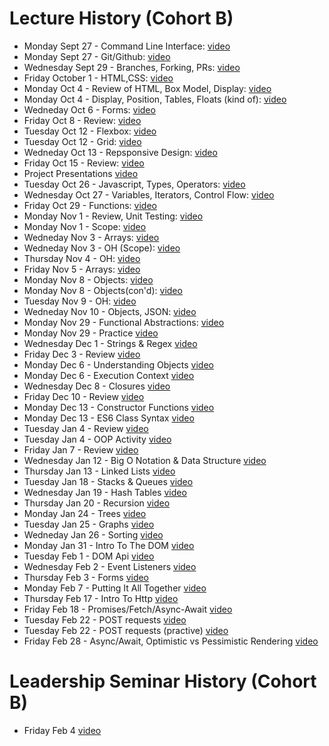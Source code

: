 # Lecture History (Cohort B)

- Monday Sept 27 - Command Line Interface: [video](https://us02web.zoom.us/rec/share/AsZ1X8LYvCs7eytxsZcSwBAlFoMA8AyDWGZEmgaL-6bUBAi6pi7YUfmtIm5dufLC.NI9cK5q08B913dCU)
- Monday Sept 27 - Git/Github: [video](https://us02web.zoom.us/rec/share/6KXBOy6YiDjFPQZrCDvSvZ-UzYiXJukbehLccrvXnlCq12On9aEw5enPcrMWuSTp.6JwXGqjVwJCymsKB)
- Wednesday Sept 29 - Branches, Forking, PRs: [video](https://us02web.zoom.us/rec/share/HSmdQJ-OADdxQg3OsKECD6h-hdDxLq5kh1tSpVxpGjTigK45JnDUZTc7hhOaY7rQ.zTeUGoxvMCaCJ185)
- Friday October 1 - HTML,CSS: [video](https://us02web.zoom.us/rec/share/8SJmgPiT-5tT8ghHX6CGVHs-9kE01J-xfp6U134B1-FNChvNAaZH5jP2bF3jLlAC.hDekYjdW00lz7Sul)
- Monday Oct 4 - Review of HTML, Box Model, Display: [video](https://us02web.zoom.us/rec/share/snP2EhqNwoctOFT2deZiyV4iw7O-qogKyHsnEifsEeZBB0FnYorN94gsk_q1JItu.qQpUt5vS0cwTwhso)
- Monday Oct 4 - Display, Position, Tables, Floats (kind of): [video](https://us02web.zoom.us/rec/share/PJTb1SDyajexdGkH5jsE8LAoAkaZak7hEkC_GDLk2M3vEpbY-U_Kfv_6RrjHkJKz.ZIbp2-p2H2byd35r)
- Wedneday Oct 6 - Forms: [video](https://us02web.zoom.us/rec/share/Y8s3NpuWLv7wuVrNVkhw1sQMUcW1m6kzeVUIny5cHGF7UchegzLAV7hX4_CZ4jD0.jmW97yRviBvf0AcO)
- Friday Oct 8 - Review: [video](https://us02web.zoom.us/rec/share/s4Jg47T8y4s3KWnv6Od1WgZsOVFcaA5ZukfyB6vx5bR4_7-INzjMzMXzfyUXwgPF.CE7SYUcwBBi_1usf)
- Tuesday Oct 12 - Flexbox: [video](https://us02web.zoom.us/rec/share/pC2pzV5hDMaRMLZgHhqwwBDnxX5bG7tqFqk5i1I4YVzsFRdCZsZWPZM2e6Df-nBz.7ODobi0ExvJhoHTR)
- Tuesday Oct 12 - Grid: [video](https://us02web.zoom.us/rec/share/9fksH7YCszE47LsaSUVAc2QI-68KkiE-KxNOqd80PSYa3HpFtYDDUur6UGbvyI42.ZkMGc3oh67hznaet)
- Wedneday Oct 13 - Repsponsive Design: [video](https://us02web.zoom.us/rec/share/0I7XjVeQPCLLGmiWzqSnnvxWKN01q6Md1KZTlcijy7TSxQrUNdXrVuNprm4_CKqf.ASEFmyQh-W8useVK)
- Friday Oct 15 - Review: [video](https://us02web.zoom.us/rec/share/Z_iLrJFRNfsLOU4vrU2TfURp8lX7SnbozpS3LhTvKNXsngjbwif1tqp2OKU0yGEy.TRf8nHq4rIlBRiDb)
- Project Presentations [video](https://us02web.zoom.us/rec/share/G0tcw_kahZ9XbFV__8BKX82UQy8lekM3Ab7Dg2m1oys8K4q6PtDN04e3Vi6Yn-8.Dm-xcudqpPj-JoZs)
- Tuesday Oct 26 - Javascript, Types, Operators: [video](https://us02web.zoom.us/rec/share/en2keu-HvsxjJOrcYYKdiacG5Ca5HULcSmSWRyKBw20921VWKOdESuu3oWYxEwT9.LMszE7y59sNGWpTV)
- Wednesday Oct 27 - Variables, Iterators, Control Flow: [video](https://us02web.zoom.us/rec/share/5ZWe3SaJgHy_yOm5DZ4ishGbNYKKGJi89ehjzV5pd1qMhwCKnVHEu2C98Ct9ToUE.4uy1Jw7t7cdJafOr)
- Friday Oct 29 - Functions: [video](https://us02web.zoom.us/rec/share/Dd7CfhZwmqDGEpUcR8FbZDK8Z1hIQgISgX4rTJm2QHymmDLi181VLNo19AKBJo0F.gAwsIYV_JH2iz3qx)
- Monday Nov 1 - Review, Unit Testing: [video](https://us02web.zoom.us/rec/share/8Avq9aOJ25iFZy1EK6faSUYZ3qt8FWnvTMAOfdwQ0mUVGQY2SrdHLoK_9sb9c9ZR.czTBwQTkBR9lOOdR)
- Monday Nov 1 - Scope: [video](https://us02web.zoom.us/rec/share/wBRYOs5YwtdrjN3i37dtRk_SuWey247ElpQB53uXWb1LED_G-jV6VsmpGjOa6Jb4.2FNoHQBX8ofh0-5S)
- Wedneday Nov 3 - Arrays: [video](https://us02web.zoom.us/rec/share/aPEgSw3oSkD7ej4dNzkRAfNc-UFTsUD_Ww8pBYR7zE6suWhuslskOeC8gFJBOCQl.aHXvZy1_55cjxYiU)
- Wedneday Nov 3 - OH (Scope): [video](https://us02web.zoom.us/rec/share/cYMbDukB1bYnMyi-Qo7EZv8scH6LH9TkWTp5Y8YMogI7ZHuSAi7kTwxHLD84gQY2.QHlJ9AXt70kKs3jo)
- Thursday Nov 4 - OH: [video](https://us02web.zoom.us/rec/share/xlBWqsFU9ilN24-IpIJKOzgT-rgGvM4Ft9Rj6IYT3PiG0mpddrSXh8GEgKYBL3oD.HCSJbDHn7kA0jeCV)
- Friday Nov 5 - Arrays: [video](https://us02web.zoom.us/rec/share/dl56unz7DIeUmPrOAQc3fmQ7Kbp65aUN6maAVAyMuuq6NdgEub-K_ebXayVWUM9h.59x3Mt8fZSzdv5su)
- Monday Nov 8 - Objects: [video](https://us02web.zoom.us/rec/share/EYlMprAjFkqy_omu8mX1i1XZzYASQB45xyW1iko6bLRPTtt3TYqwGXeDdx4tgHzD.VCXkTyBax6vo_k6Q)
- Monday Nov 8 - Objects(con'd): [video](https://us02web.zoom.us/rec/share/YqpoJCmtnVapKWU4AZNUzSei0Bp462su7f7H6h_4JiD1DBHOGQoJJXZC0ctKVm0I.E0pwjFOyDzyQNxEt)
- Tuesday Nov 9 - OH: [video](https://us02web.zoom.us/rec/share/axEeL4gkw4wZernHTN-0McPWbo-oExbinOVdl3MDWUuwRqixlM0dnZypy--tVCeU.5eDibpzw_-86R3Rj)
- Wedneday Nov 10 - Objects, JSON: [video](https://us02web.zoom.us/rec/share/xzsfN3XbbG1Z_kREKG2r-ywXz_ThSFDocRy3p7rLXDAtjLpnwNxyXqfYzLwlnf8T.jRJ9UkwRcMnUWRWd)
- Monday Nov 29 - Functional Abstractions: [video](https://us02web.zoom.us/rec/share/1Dr7t3tIQEYcJ4PWMBp0itIqgXLHa8otacXGnoK9ohWCmeBSgDGU0G04mJLDYlcD.nwOMC9xXCSnIcFOr)
- Monday Nov 29 - Practice [video](https://us02web.zoom.us/rec/share/p9-Bv4ypEpE3Tn8ef9nQnwAizRVCRxpH_N71L7r7epo5xd2InHb6qEKmsuEYD9Xq.3nixoylKQH-s_UaN)
- Wednesday Dec 1 - Strings & Regex [video](https://us02web.zoom.us/rec/share/d9_1Rb9brad0yVaR7AkMgQDxd3Dnm1Q3geFizRQDA9zc6tI42_h7qw6iLK3zM0kH.hki7GqmgQLN6f76a)
- Friday Dec 3 - Review [video](https://us02web.zoom.us/rec/share/NlExLH43sexrqQMCx50ijj69aveHvO0TrTnMf00IyVEVucG1KlTZ4ocKrdexC3Nk.rOUE6YRFHDynPsiE)
- Monday Dec 6 - Understanding Objects [video](https://us02web.zoom.us/rec/share/TOkBT85BOwtSNjfZ0D7-70Es9JNNi2K6BzSqjZMS_r7-se4jEN6GbBHhSc8ykGst.8cmrjlUe1Fvl5anV)
- Monday Dec 6 - Execution Context [video](https://us02web.zoom.us/rec/share/CdWboDRDJ9HUPLYQm-iXvoJkKdz1axw4gW7opll-e_473_y4AFh8w8UHDjMVeeF3.YleTtwT5CQOaCd4L)
- Wednesday Dec 8 - Closures [video](https://us02web.zoom.us/rec/share/8gHYbgJOCYL8aZwCrBj0U3wZBJRlWkXf2I0ABf84TV-j-2Pb7TSsHlG_ajtjsPWz.fVfmVjHkuYTjq5Qe)
- Friday Dec 10 - Review [video](https://us02web.zoom.us/rec/share/XT0UotH3Cr5wxkwO0Ehf6qgvg3SsV1BHYbOgXsuSVXFT24O-_QTww2iHPgdbROjf.FUSEIirFYC7cjdQR)
- Monday Dec 13 - Constructor Functions [video](https://us02web.zoom.us/rec/share/0gc4VcwbIjwUCW5XMVIh2zxis7G6CY_zttHWE86kxFUr0bNgAHXLlNGemuBtj3cx.Xn4f5Uh3yMIx3B1t)
- Monday Dec 13 - ES6 Class Syntax [video](https://us02web.zoom.us/rec/share/aXegyxheNzrWbaiPVM9xOJLTF_saujd5j7uBkGyjxkwyVi7mL7EJDp6LDozGj5jS.eeksP3KCmnTOjfdx)
- Tuesday Jan 4 - Review [video](https://us02web.zoom.us/rec/share/2q-aNM5_xs0dLUvswYv5fxR1RQ1H12teFv-4k2nRLWr9mcmXRww6fsyeiUFJOgLU.yBMjtRyHpTYkFsUa)
- Tuesday Jan 4 - OOP Activity [video](https://us02web.zoom.us/rec/share/Y_7Q6_sDIkyvZZDF9zBKE-VoE8GFCxzsBuX5EEHde_ga7MSCnMM-pSJuiPXCmL8Z.3dJwj964BYzK7o7O)
- Friday Jan 7 - Review [video](https://us02web.zoom.us/rec/share/tVZVh6zxhbKIKpEa5eoqsv-916QQlLjQaakWjbFzBhTrrOuO0CPzlbnZucXINsm4.kdAmQjXKX_kIry9m)
- Wednesday Jan 12 - Big O Notation & Data Structure [video](https://us02web.zoom.us/rec/share/OPIGjIZbwfAanQY95pViKkPuKYyMnmj0egxoRsYTft5MOxJhZfyL0NYQJeoy-Qpx.5eACs-OqBTf1102w)
- Thursday Jan 13 - Linked Lists [video](https://us02web.zoom.us/rec/share/-_e3YTM59iotEfzk5EOrpL1OgAuNHU50wadQNImDQsZ4x6UOc2kKbTr9rW52HDMh.AyMLngt7NgfeHldb)
- Tuesday Jan 18 - Stacks & Queues [video](https://us02web.zoom.us/rec/share/UgGeLfqkJ7QGU7gyTddeTSEnQi76TlMzdlnb2uRyTRNv1DUuU6YAlXlt68BGOvl9.F8LEmXbfukOxr3wk)
- Wednesday Jan 19 - Hash Tables [video](https://us02web.zoom.us/rec/share/ntBJp7xqq0E3zjI0oCnf5AGuwEYlLbq_5KACldtKsZn3gep0JhuID2IREwugX1ys.dYK3J9ZdariAs5Zl)
- Thursday Jan 20 - Recursion [video](https://us02web.zoom.us/rec/share/gmJETm1ue6qnaW2Uw3vnEy4AeSX0pu-_xT2oYmqQlP3-uHt3lxZqVgeUxkmaPI3B.-FQ3htTNhmXezVbk)
- Monday Jan 24 - Trees [video](https://us02web.zoom.us/rec/share/hXfvUdh7Naq7Ti5UZAS7A4pCvjUiGp1UoqcBeUnRlAv1Tp572PXRMw3fvS1bpZo.N4Ef-wTNa1iWVl6g)
- Tuesday Jan 25 - Graphs [video](https://us02web.zoom.us/rec/share/3vvhrAzTJxsRxjkW482z0tfbJwv_qfOnFmR9SQMn6r8MZIDk2m4OVTDFEtU0Hz75.EEBC6SRu59svhuTQ)
- Wedneday Jan 26 - Sorting [video](https://us02web.zoom.us/rec/share/xZAZFhLwkzP4gx8OxxYoENt1DGQK8Qg3CWD4_A1BjgYMSMIXdsuwAm_vej4aMGOy.vYXjAiJIAKHKwUtK)
- Monday Jan 31 - Intro To The DOM [video](https://us02web.zoom.us/rec/share/ohZvkM2sLot-DxqVe46YBR80crijQJ_bN-RyHvtglyYRdkwJucrKAXN1up97dwr1.RGzybsxc2xV2tm4-)
- Tuesday Feb 1 - DOM Api [video](https://us02web.zoom.us/rec/share/aRckuVFPBXosiQGjlyVwu_YQkAXqwG9uWuzGjwFSo9RwgI5AQR5OTvmmXynVx5oq.F7WY8gTOClbNHKL9)
- Wednesday Feb 2 - Event Listeners [video](https://us02web.zoom.us/rec/share/MSUTFB-O4gmQJzbmxi-xTKuwGF4dmEFWYcHwYML-4ItvCepw8UB4oL7AnyGxWGNA.x-Jxd6IYPNXR4n_F)
- Thursday Feb 3 - Forms [video](https://us02web.zoom.us/rec/share/32bhMOax0REVjEZp2dukSDGneft53BqUxGp6JxbNOpjhqVj9xbc9cqjptW4H2rVu.CSCuf0EHhsJM2G1r)
- Monday Feb 7 - Putting It All Together [video](https://us02web.zoom.us/rec/share/Ojh-9_Xd-xd8gBdvUALeDVqrPv8rye6ODuPZxlrIthNrrNpw1kCDoiDsogcY6tg4.7L55OhQZqRUd1oHq)
- Thursday Feb 17 - Intro To Http [video](https://us02web.zoom.us/rec/share/TJLaCa4el0Jhkk54sY7gfoZzRPI3LHJx-OhZw45v1M3aE2rII95bgtGxpMPeBbGJ.CpuCPmwmSBjZsOgv)
- Friday Feb 18 - Promises/Fetch/Async-Await [video](https://us02web.zoom.us/rec/share/XGDVGgZh6xWSu5a1rK30mBAxE5VOExSSn7tp91D7zYP9C4QsaN6PbWhju6ny3_YK.TuMwdICAiiY3_KbT)
- Tuesday Feb 22 - POST requests [video](https://us02web.zoom.us/rec/share/xJYuaDIsBpozyzBMtG1M-H7eEr0bRj1khrGJ-FvG29f-DJ9DFoc87-HSbHxX45Gf.M_orGl3NAbCDPMjv)
- Tuesday Feb 22 - POST requests (practive) [video](https://us02web.zoom.us/rec/share/8qazmLLSNhpgDD1aNt-H9DMSbtNzcLWdkcZxzJKhur0Jw4gh0vIzWOkqJfdwxtv2.6ImTXEKZgk1nlhfy)
- Friday Feb 28 - Async/Await, Optimistic vs Pessimistic Rendering [video](https://us02web.zoom.us/rec/share/c478wrXl0lxnytpVdwerJyt8b9aGxvWOKlDVo-rQq0jQgqcTGkkwye1wuDwLZ9x1.WnSpHjW09GfRfHvd)

# Leadership Seminar History (Cohort B)

- Friday Feb 4 [video](https://us02web.zoom.us/rec/share/maTxpXJ875O2us_gGnQd_2EawqK8mdSbtYc4Zo23YqzsL1Hacxxa-VYlPZnU6rzn.mSGCQ8SkJ66u3U6e)
